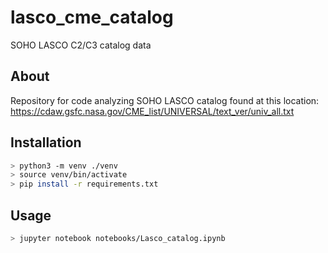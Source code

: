 # lasco_cme_catalog
SOHO LASCO C2/C3 catalog data

## About
Repository for code analyzing SOHO LASCO catalog found at this location:
https://cdaw.gsfc.nasa.gov/CME_list/UNIVERSAL/text_ver/univ_all.txt

## Installation
```bash
> python3 -m venv ./venv
> source venv/bin/activate
> pip install -r requirements.txt
```

## Usage
```bash
> jupyter notebook notebooks/Lasco_catalog.ipynb
```
